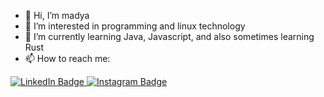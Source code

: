- 👋 Hi, I’m madya
- 👀 I’m interested in programming and linux technology
- 🌱 I’m currently learning Java, Javascript, and also sometimes learning Rust
- 📫 How to reach me:
<div id="badges">
  <a href="https://www.linkedin.com/in/achmadya-ridwan-ilyawan-b6049a217/">
    <img src="https://img.shields.io/badge/LinkedIn-blue?style=for-the-badge&logo=linkedin&logoColor=white" alt="LinkedIn Badge"/>
  </a>
 
  <a href="https://www.instagram.com/madyaridwn/">
    <img src="https://img.shields.io/badge/Instagram-magenta?style=for-the-badge&logo=instagram&logoColor=white" alt="Instagram Badge"/>
  </a>
</div>


<!---
madyardwn/madyardwn is a ✨ special ✨ repository because its `README.md` (this file) appears on your GitHub profile.
You can click the Preview link to take a look at your changes.
--->
